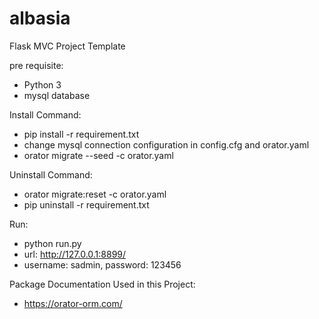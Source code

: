 # albasia
Flask MVC Project Template

pre requisite:
- Python 3
- mysql database

Install Command:
- pip install -r requirement.txt
- change mysql connection configuration in config.cfg and orator.yaml
- orator migrate --seed -c orator.yaml

Uninstall Command:
- orator migrate:reset -c orator.yaml
- pip uninstall -r requirement.txt

Run:
- python run.py
- url: http://127.0.0.1:8899/
- username: sadmin, password: 123456

Package Documentation Used in this Project:
- https://orator-orm.com/
